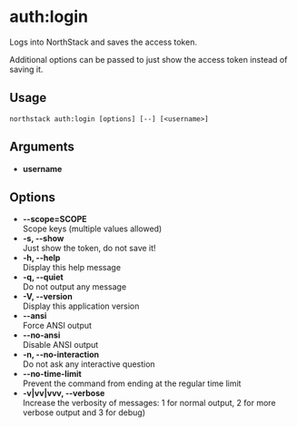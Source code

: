 # auth:login

Logs into NorthStack and saves the access token.

Additional options can be passed to just show the access token instead of saving it.

## Usage
`northstack auth:login [options] [--] [<username>]`

## Arguments
* **username**

## Options
* **--scope=SCOPE**  
  Scope keys (multiple values allowed)
* **-s, --show**  
  Just show the token, do not save it!
* **-h, --help**  
  Display this help message
* **-q, --quiet**  
  Do not output any message
* **-V, --version**  
  Display this application version
* **--ansi**  
  Force ANSI output
* **--no-ansi**  
  Disable ANSI output
* **-n, --no-interaction**  
  Do not ask any interactive question
* **--no-time-limit**  
  Prevent the command from ending at the regular time limit
* **-v|vv|vvv, --verbose**  
  Increase the verbosity of messages: 1 for normal output, 2 for more verbose output and 3 for debug)